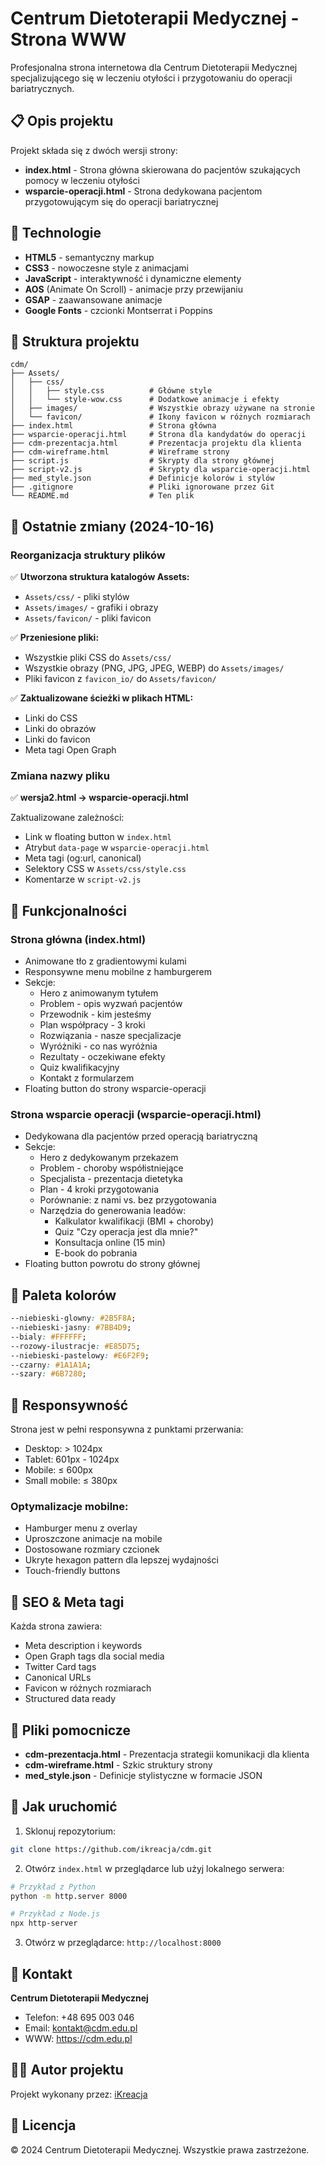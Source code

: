 # Centrum Dietoterapii Medycznej - Strona WWW

Profesjonalna strona internetowa dla Centrum Dietoterapii Medycznej specjalizującego się w leczeniu otyłości i przygotowaniu do operacji bariatrycznych.

## 📋 Opis projektu

Projekt składa się z dwóch wersji strony:
- **index.html** - Strona główna skierowana do pacjentów szukających pomocy w leczeniu otyłości
- **wsparcie-operacji.html** - Strona dedykowana pacjentom przygotowującym się do operacji bariatrycznej

## 🎨 Technologie

- **HTML5** - semantyczny markup
- **CSS3** - nowoczesne style z animacjami
- **JavaScript** - interaktywność i dynamiczne elementy
- **AOS** (Animate On Scroll) - animacje przy przewijaniu
- **GSAP** - zaawansowane animacje
- **Google Fonts** - czcionki Montserrat i Poppins

## 📁 Struktura projektu

```
cdm/
├── Assets/
│   ├── css/
│   │   ├── style.css          # Główne style
│   │   └── style-wow.css      # Dodatkowe animacje i efekty
│   ├── images/                # Wszystkie obrazy używane na stronie
│   └── favicon/               # Ikony favicon w różnych rozmiarach
├── index.html                 # Strona główna
├── wsparcie-operacji.html     # Strona dla kandydatów do operacji
├── cdm-prezentacja.html       # Prezentacja projektu dla klienta
├── cdm-wireframe.html         # Wireframe strony
├── script.js                  # Skrypty dla strony głównej
├── script-v2.js               # Skrypty dla wsparcie-operacji.html
├── med_style.json             # Definicje kolorów i stylów
├── .gitignore                 # Pliki ignorowane przez Git
└── README.md                  # Ten plik
```

## 🚀 Ostatnie zmiany (2024-10-16)

### Reorganizacja struktury plików

✅ **Utworzona struktura katalogów Assets:**
- `Assets/css/` - pliki stylów
- `Assets/images/` - grafiki i obrazy
- `Assets/favicon/` - pliki favicon

✅ **Przeniesione pliki:**
- Wszystkie pliki CSS do `Assets/css/`
- Wszystkie obrazy (PNG, JPG, JPEG, WEBP) do `Assets/images/`
- Pliki favicon z `favicon_io/` do `Assets/favicon/`

✅ **Zaktualizowane ścieżki w plikach HTML:**
- Linki do CSS
- Linki do obrazów
- Linki do favicon
- Meta tagi Open Graph

### Zmiana nazwy pliku

✅ **wersja2.html → wsparcie-operacji.html**

Zaktualizowane zależności:
- Link w floating button w `index.html`
- Atrybut `data-page` w `wsparcie-operacji.html`
- Meta tagi (og:url, canonical)
- Selektory CSS w `Assets/css/style.css`
- Komentarze w `script-v2.js`

## 🎯 Funkcjonalności

### Strona główna (index.html)

- Animowane tło z gradientowymi kulami
- Responsywne menu mobilne z hamburgerem
- Sekcje:
  - Hero z animowanym tytułem
  - Problem - opis wyzwań pacjentów
  - Przewodnik - kim jesteśmy
  - Plan współpracy - 3 kroki
  - Rozwiązania - nasze specjalizacje
  - Wyróżniki - co nas wyróżnia
  - Rezultaty - oczekiwane efekty
  - Quiz kwalifikacyjny
  - Kontakt z formularzem
- Floating button do strony wsparcie-operacji

### Strona wsparcie operacji (wsparcie-operacji.html)

- Dedykowana dla pacjentów przed operacją bariatryczną
- Sekcje:
  - Hero z dedykowanym przekazem
  - Problem - choroby współistniejące
  - Specjalista - prezentacja dietetyka
  - Plan - 4 kroki przygotowania
  - Porównanie: z nami vs. bez przygotowania
  - Narzędzia do generowania leadów:
    - Kalkulator kwalifikacji (BMI + choroby)
    - Quiz "Czy operacja jest dla mnie?"
    - Konsultacja online (15 min)
    - E-book do pobrania
- Floating button powrotu do strony głównej

## 🎨 Paleta kolorów

```css
--niebieski-glowny: #2B5F8A;
--niebieski-jasny: #7BB4D9;
--bialy: #FFFFFF;
--rozowy-ilustracje: #E85D75;
--niebieski-pastelowy: #E6F2F9;
--czarny: #1A1A1A;
--szary: #6B7280;
```

## 📱 Responsywność

Strona jest w pełni responsywna z punktami przerwania:
- Desktop: > 1024px
- Tablet: 601px - 1024px
- Mobile: ≤ 600px
- Small mobile: ≤ 380px

### Optymalizacje mobilne:
- Hamburger menu z overlay
- Uproszczone animacje na mobile
- Dostosowane rozmiary czcionek
- Ukryte hexagon pattern dla lepszej wydajności
- Touch-friendly buttons

## 🔗 SEO & Meta tagi

Każda strona zawiera:
- Meta description i keywords
- Open Graph tags dla social media
- Twitter Card tags
- Canonical URLs
- Favicon w różnych rozmiarach
- Structured data ready

## 📄 Pliki pomocnicze

- **cdm-prezentacja.html** - Prezentacja strategii komunikacji dla klienta
- **cdm-wireframe.html** - Szkic struktury strony
- **med_style.json** - Definicje stylistyczne w formacie JSON

## 🚀 Jak uruchomić

1. Sklonuj repozytorium:
```bash
git clone https://github.com/ikreacja/cdm.git
```

2. Otwórz `index.html` w przeglądarce lub użyj lokalnego serwera:
```bash
# Przykład z Python
python -m http.server 8000

# Przykład z Node.js
npx http-server
```

3. Otwórz w przeglądarce: `http://localhost:8000`

## 📧 Kontakt

**Centrum Dietoterapii Medycznej**
- Telefon: +48 695 003 046
- Email: kontakt@cdm.edu.pl
- WWW: https://cdm.edu.pl

## 👨‍💻 Autor projektu

Projekt wykonany przez: [iKreacja](https://ikreacja.pl)

## 📝 Licencja

© 2024 Centrum Dietoterapii Medycznej. Wszystkie prawa zastrzeżone.
